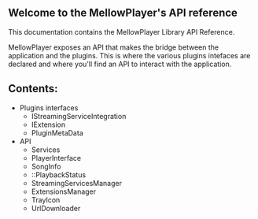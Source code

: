 ## Welcome to the MellowPlayer's API reference

This documentation contains the MellowPlayer Library API Reference. 

MellowPlayer exposes an API that makes the bridge between the application and the plugins. This is where the
various plugins intefaces are declared and where you'll find an API to interact with the application.


## Contents:

- Plugins interfaces
   - IStreamingServiceIntegration
   - IExtension
   - PluginMetaData
- API
   - Services
   - PlayerInterface
   - SongInfo
   - ::PlaybackStatus
   - StreamingServicesManager
   - ExtensionsManager
   - TrayIcon
   - UrlDownloader